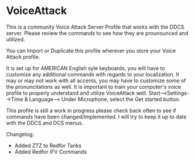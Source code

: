 # VoiceAttack
 
This is a community Voice Attack Server Profile that works with the DDCS server.
Please review the commands to see how they are prounounced and utilized.

You can Import or Duplicate this profile wherever you store your Voice Attack profile.

It is set up for AMERICAN English syle keyboards, you will have to customize any additional commands with regards to your localization. 
It may or may not work with all accents, you may have to customize some of the pronuncitations as well.
It is important to train your computer's voice profile to properly understand and utilize VoiceAttack well.
Start-->Settings-->Time & Language-->
Under Microphone, select the Get started button.

This profile is still a work in progress please check back often to see if commands have been changed/implemented. I will try to keep it up to date with the DDCS and DCS menus.


Changelog:
- Added ZTZ to Redfor Tanks
- Added Redfor IFV Commands
